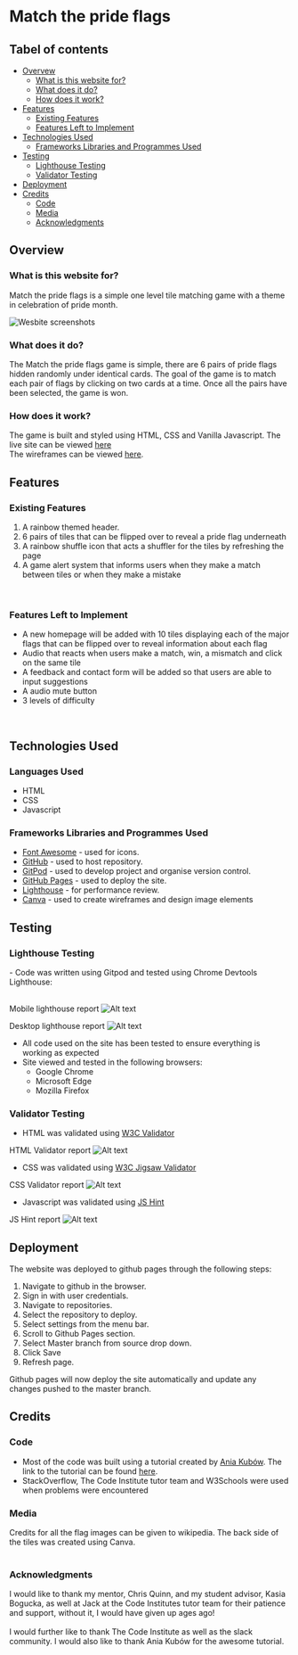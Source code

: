 # Match the pride flags



## Tabel of contents
- <a href="#overview1">Overvew</a>
  - <a href="#overview2">What is this website for?</a>
  - <a href="#overview3">What does it do?</a>
  - <a href="#overview4">How does it work?</a>
- <a href="#features1">Features</a>
  - <a href="#features2">Existing Features</a>
  - <a href="#features3">Features Left to Implement</a>
- <a href="#tech">Technologies Used</a>
  - <a href="#tech1">Frameworks Libraries and Programmes Used</a>
- <a href="#test1">Testing</a>
  - <a href="#test2">Lighthouse Testing</a>
  - <a href="#test3">Validator Testing</a>
- <a href="#deployment">Deployment</a>
- <a href="#credit1">Credits</a>
  - <a href="#credit2">Code</a>
  - <a href="#credit3">Media</a>
  - <a href="#credit4">Acknowledgments</a>

<h2 id="overview1">Overview</h2>

<h3 id="overview2"> What is this website for?</h3>

Match the pride flags is a simple one level tile matching game with a theme in celebration of pride month. 

![Wesbite screenshots](assets/images/game-snip.JPG )

<h3 id="overview3"> What does it do?</h3>

The Match the pride flags game is simple, there are 6 pairs of pride flags hidden randomly under identical cards. The goal of the game is to match each pair of flags by clicking on two cards at a time. Once all the pairs have been selected, the game is won. 

<h3 id="overview4">How does it work?</h3>
The game is built and styled using HTML, CSS and Vanilla Javascript. The live site can be viewed <a href="https://raeel97.github.io/match-the-pride-flags/" target="_blank">here</a> <br>
The wireframes can be viewed <a href="https://drive.google.com/drive/folders/1TptRYKftXfu9MB07vW2qt07NjJUql_nA?usp=sharing" target="_blank">here</a>.



<h2 id="features1">Features</h2>

<h3 id="features2">Existing Features</h3>

<ol>
<li>A rainbow themed header.</li> 
<li>6 pairs of tiles that can be flipped over to reveal a pride flag underneath</li>
<li>A rainbow shuffle icon that acts a shuffler for the tiles by refreshing the page </li>
<li>A game alert system that informs users when they make a match between tiles or when they make a mistake</li>
</ol>
<br>
<h3 id="features3">Features Left to Implement</h3>
<ul>
<li>A new homepage will be added with 10 tiles displaying each of the major flags that can be flipped over to reveal information about each flag </li>
<li>Audio that reacts when users make a match, win, a mismatch and click on the same tile</li>
<li>A feedback and contact form will be added so that users are able to input suggestions</li>
<li>A audio mute button</li>
<li>3 levels of difficulty</li>
</ul>
<br>
<h2 id="tech">Technologies Used</h2>
<h3 id="tech1">Languages Used</h3>
<ul>
<li>HTML</li>
<li>CSS</li>
<li>Javascript</li>
</ul>


<h3 id="tech2">Frameworks Libraries and Programmes Used</h3> 
<ul>
<li><a href="https://fontawesome.com/" target="_blank">Font Awesome</a> - used for icons.</li>
<li><a href="https://github.com/" target="_blank">GitHub</a> - used to host repository.</li>
<li><a href="https://www.gitpod.io/" target="_blank">GitPod</a> - used to develop project and organise version control.</li>
<li><a href="https://pages.github.com/" target="_blank">GitHub Pages</a> - used to deploy the site.</li>
<li><a href="https://developers.google.com/web/tools/lighthouse" target="_blank">Lighthouse</a> - for performance review.</li>

<li><a href="https://www.canva.com/" target="_blank">Canva</a> - used to create wireframes and design image elements</li>
</ul>


<h2 id="test1">Testing</h2>

<h3 id="test2">Lighthouse Testing</h3>
- Code was written using Gitpod and tested using Chrome Devtools Lighthouse: <br><br>

Mobile lighthouse report
 ![Alt text](assets/images/lighthouse-mobile.JPG)

 Desktop lighthouse report
  ![Alt text](assets/images/lighthouse-desktop.JPG)
- All code used on the site has been tested to ensure everything is working as expected
- Site viewed and tested in the following browsers:
  - Google Chrome
  - Microsoft Edge
  - Mozilla Firefox

 


<h3 id="test3">Validator Testing</h3>

- HTML was validated using [W3C Validator](https://validator.w3.org/)

 HTML Validator report
  ![Alt text](assets/images/html-validation.JPG)
- CSS was validated using [W3C Jigsaw Validator](https://jigsaw.w3.org/css-validator/)

 CSS Validator report
  ![Alt text](assets/images/css-validation.JPG)

  - Javascript was validated using [JS Hint](https://jshint.com/)

 JS Hint report
  ![Alt text](assets/images/js-validation.JPG)

<h2 id="deployment">Deployment</h2>

The website was deployed to github pages through the following steps:
<ol>
<li>Navigate to github in the browser.</li>
<li>Sign in with user credentials.</li>
<li>Navigate to repositories.</li>
<li>Select the repository to deploy.</li>
<li>Select settings from the menu bar.</li>
<li>Scroll to Github Pages section.</li>
<li>Select Master branch from source drop down.</li>
<li>Click Save</li>
<li>Refresh page.</li>

</ol>



Github pages will now deploy the site automatically and update any changes pushed to the master branch.
<h2 id="credit1">Credits</h2> 
<h3 id="credit2">Code</h3>
<ul>
<li>Most of the code was built using a tutorial created by <a href="https://github.com/kubowania" target="_blank">Ania Kubów</a>. The link to the tutorial can be found <a href="https://drive.google.com/file/d/1bq5xbM3hVl5W9sZCwPgNd9v6XdRT6WoO/view?usp=sharing"  target="_blank">here</a>.
 </li>
<li>StackOverflow, The Code Institute tutor team and W3Schools were used when problems were encountered</li>
</ul>
<h3 id="credit3">Media</h3>
Credits for all the flag images can be given to wikipedia. 
The back side of the tiles was created using Canva. 
<br><br>
<h3 id="credit4">Acknowledgments</h3>
I would like to thank my mentor, Chris Quinn, and my student advisor, Kasia Bogucka, as well at Jack at the Code Institutes tutor team for their patience and support, without it, I would have given up ages ago! <br><br>I would further like to thank The Code Institute as well as the slack community. I would also like to thank Ania Kubów for the awesome tutorial. 
